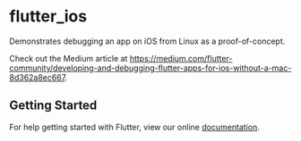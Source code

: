 # flutter_ios

Demonstrates debugging an app on iOS from Linux as a proof-of-concept.

Check out the Medium article at https://medium.com/flutter-community/developing-and-debugging-flutter-apps-for-ios-without-a-mac-8d362a8ec667.

## Getting Started

For help getting started with Flutter, view our online
[documentation](http://flutter.io/).

